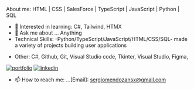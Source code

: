 About me: HTML | CSS | SalesForce | TypeScript | JavaScript | Python | SQL 
- 🌱 Interested in learning: C#, Tailwind, HTMX
- 💬 Ask me about ... Anything 
- Technical Skills: 
  -Python/TypeScript/JavaScript/HTML/CSS/SQL- made a variety of projects building user applications
<!--   <a href="url"><img src="https://user-images.githubusercontent.com/81055468/156110676-aed4a17f-8c62-46c3-8ef2-8e543f3251b0.jpg" align="left" height="150" width="300" ></a> -->
    
 - Other: C#, Github, Git, Visual Studio code, Tkinter, Visual Studio, Figma,
  
[![portfolio](https://img.shields.io/badge/my_portfolio-000?style=for-the-badge&logo=ko-fi&logoColor=white)](https://sergiomendozer.github.io/My-Portfolio/)
[![linkedin](https://img.shields.io/badge/linkedin-0A66C2?style=for-the-badge&logo=linkedin&logoColor=white)](https://www.linkedin.com/in/sergio-mendoza-software-developer/)
- 📫 How to reach me: ...[Email]: sergiomendozansx@gmail.com

<!-- - 🔭 I’m currently working on ...  -->
